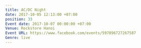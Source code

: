 ```yaml
---
title: AC/DC Night
date: 2017-10-05 12:13:00 +07:00
position: 33
Event date: 2017-10-07 00:00:00 +07:00
Venue: Rockstore Hanoi
Event URL: https://www.facebook.com/events/597896727267587
Genre: live
---
```


